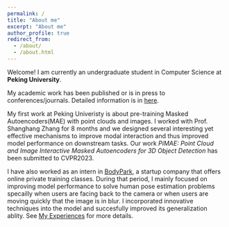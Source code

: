 ```yaml
---
permalink: /
title: "About me"
excerpt: "About me"
author_profile: true
redirect_from: 
  - /about/
  - /about.html
---
```


Welcome! I am currently an undergraduate student in Computer Science at <b>Peking University</b>.

My academic work has been published or is in press to conferences/journals. Detailed information is in [here](publications).

My first work at Peking Univeristy is about pre-training Masked Autoencoders(MAE) with point clouds and images. I worked with Prof. Shanghang Zhang for 8 months and we designed several interesting yet effective mechanisms to improve modal interaction and thus improved model performance on downstream tasks. Our work <i>PiMAE: Point Cloud and Image Interactive Masked Autoencoders for 3D Object Detection</i> has been submitted to CVPR2023.

I have also worked as an intern in [BodyPark](http://www.bodypark.cn/home), a startup company that offers online private training classes. During that period, I mainly focused on improving model performance to solve human pose estimation problems specailly when users are facing back to the camera or when users are moving quickly that the image is in blur. I incorporated innovative techniques into the model and succesfully improved its generalization ablity. See [My Experiences](experience) for more details.


